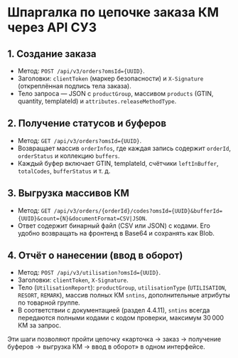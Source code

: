 # Шпаргалка по цепочке заказа КМ через API СУЗ

## 1. Создание заказа
- Метод: `POST /api/v3/orders?omsId={UUID}`.
- Заголовки: `clientToken` (маркер безопасности) и `X-Signature` (откреплённая подпись тела заказа).
- Тело запроса — JSON с `productGroup`, массивом `products` (GTIN, quantity, templateId) и `attributes.releaseMethodType`.

## 2. Получение статусов и буферов
- Метод: `GET /api/v3/orders?omsId={UUID}`.
- Возвращает массив `orderInfos`, где каждая запись содержит `orderId`, `orderStatus` и коллекцию `buffers`.
- Каждый буфер включает GTIN, templateId, счётчики `leftInBuffer`, `totalCodes`, `bufferStatus` и т. д.

## 3. Выгрузка массивов КМ
- Метод: `GET /api/v3/orders/{orderId}/codes?omsId={UUID}&bufferId={UUID}&count={N}&documentFormat=CSV|JSON`.
- Ответ содержит бинарный файл (CSV или JSON) с кодами. Его удобно возвращать на фронтенд в Base64 и сохранять как Blob.

## 4. Отчёт о нанесении (ввод в оборот)
- Метод: `POST /api/v3/utilisation?omsId={UUID}`.
- Заголовки: `clientToken`, `X-Signature`.
- Тело (`UtilisationReport`): `productGroup`, `utilisationType` (`UTILISATION`, `RESORT`, `REMARK`), массив полных КМ `sntins`, дополнительные атрибуты по товарной группе.
- В соответствии с документацией (раздел 4.4.11), `sntins` всегда передаются полными кодами с кодом проверки, максимум 30 000 КМ за запрос.

Эти шаги позволяют пройти цепочку «карточка → заказ → получение буферов → выгрузка КМ → ввод в оборот» в одном интерфейсе.
